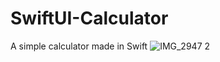 # SwiftUI-Calculator
A simple calculator made in Swift
![IMG_2947 2](https://user-images.githubusercontent.com/122267988/216790201-90c59492-19fc-4a04-bd01-66401a4d5a21.jpg)

